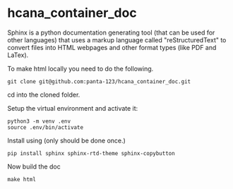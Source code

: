 # hcana_container_doc

Sphinx is a python documentation generating tool (that can be used for other languages) that uses a markup language
called "reStructuredText" to convert files into HTML webpages and other format types (like PDF and LaTex).

To make html locally you need to do the following.

``` shell
git clone git@github.com:panta-123/hcana_container_doc.git
```
cd into the cloned folder.

Setup the virtual environment and activate it:
```shell
python3 -m venv .env
source .env/bin/activate
```
Install using (only should be done once.)
```shell
pip install sphinx sphinx-rtd-theme sphinx-copybutton
```
 Now build the doc
```shell
make html
```

